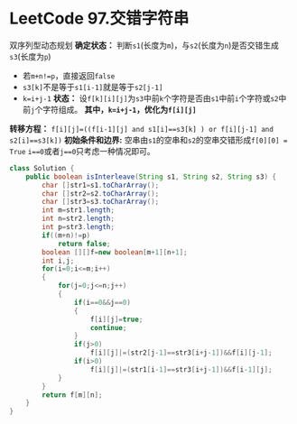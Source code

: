 # LeetCode 97.交错字符串
双序列型动态规划
**确定状态：**
判断`s1`(长度为`m`)，与`s2`(长度为`n`)是否交错生成`s3`(长度为`p`)
- 若`m+n!=p`，直接返回`false`
- `s3[k]`不是等于`s1[i-1]`就是等于`s2[j-1]`
- `k=i+j-1`
**状态：**
设`f[k][i][j]`为`s3`中前`k`个字符是否由`s1`中前`i`个字符或`s2`中前`j`个字符组成。
**其中，`k=i+j-1`，优化为`f[i][j]`**

**转移方程：**
`f[i][j]=((f[i-1][j] and s1[i]==s3[k] ) or f[i][j-1] and s2[i]==s3[k])`
**初始条件和边界:**
空串由`s1`的空串和`s2`的空串交错形成`f[0][0] = True`
`i==0`或者`j==0`只考虑一种情况即可。

````java
class Solution {
    public boolean isInterleave(String s1, String s2, String s3) {
        char []str1=s1.toCharArray();
        char []str2=s2.toCharArray();
        char []str3=s3.toCharArray();
        int m=str1.length;
        int n=str2.length;
        int p=str3.length;
        if((m+n)!=p)
            return false;
        boolean [][]f=new boolean[m+1][n+1];
        int i,j;
        for(i=0;i<=m;i++)
        {
            for(j=0;j<=n;j++)
            {
                if(i==0&&j==0)
                {
                    f[i][j]=true;
                    continue;
                }
                if(j>0)
                    f[i][j]|=(str2[j-1]==str3[i+j-1])&&f[i][j-1];
                if(i>0)
                    f[i][j]|=(str1[i-1]==str3[i+j-1])&&f[i-1][j];
            }
        }
        return f[m][n];
    }
}
````


